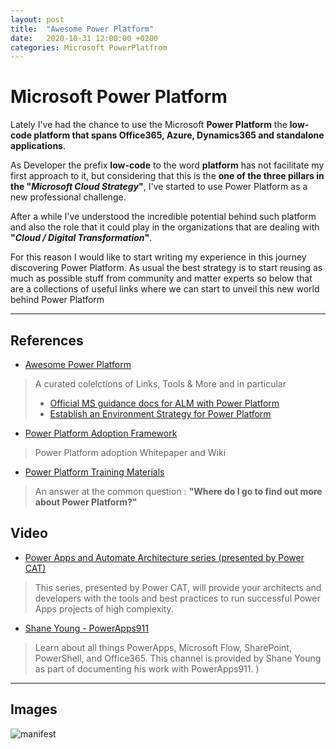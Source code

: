 ```yaml
---
layout: post
title:  "Awesome Power Platform"
date:   2020-10-31 12:00:00 +0200
categories: Microsoft PowerPlatfrom
---
```


# Microsoft Power Platform


Lately I've had the chance to use the Microsoft **Power Platform** the **low-code platform that spans Office365, Azure, Dynamics365 and standalone applications**.

As Developer the prefix **low-code** to the word **platform** has not facilitate my first approach to it, but considering that this is the **one of the three pillars in the "_Microsoft Cloud Strategy_"**, I've started to use Power Platform as a new professional challenge.

After a while I've understood the incredible potential behind such platform and also the role that it could play in the organizations that are dealing with **"_Cloud / Digital Transformation_"**.

For this reason I  would like to start writing my experience  in this journey discovering  Power Platform.
As usual the best strategy is to start reusing as much as possible stuff from community and matter experts so below that are a collections of useful links where we can start to unveil this new world  behind Power Platform  

---

## References

* [Awesome Power Platform](https://github.com/Power-Maverick/awesome-power-platform)
> A curated colelctions of Links, Tools & More and in particular
> * [Official MS guidance docs for ALM with Power Platform](https://docs.microsoft.com/en-us/power-platform/alm/)
> * [Establish an Environment Strategy for Power Platform
](https://powerapps.microsoft.com/en-us/blog/establishing-an-environment-strategy-for-microsoft-power-platform/)

* [Power Platform Adoption Framework](http://www.powerplatform.af/)
> Power Platform adoption Whitepaper and Wiki

* [Power Platform Training Materials](https://powerusers.microsoft.com/t5/News-Announcements/Power-Platform-Training-Materials/ba-p/342088)
> An answer at the common question : **"Where do I go to find out more about Power Platform?"**

## Video
* [Power Apps and Automate Architecture series (presented by Power CAT)](https://www.youtube.com/watch?v=r0kOVMan3dc&list=PLi9EhCY4z99W2QOTgbwhFZEjpqc8YZDVH)
> This series, presented by Power CAT, will provide your architects and developers with the tools and best practices to run successful Power Apps projects of high complexity.

* [Shane Young - PowerApps911](https://www.youtube.com/c/ShaneYoungCloud/videos)
> Learn about all things PowerApps, Microsoft Flow, SharePoint, PowerShell, and Office365.
> This channel is provided by Shane Young as part of documenting his work with PowerApps911.  )

---

## Images

![manifest](/bsorrentino/assets/powerplatform-mf.png)
